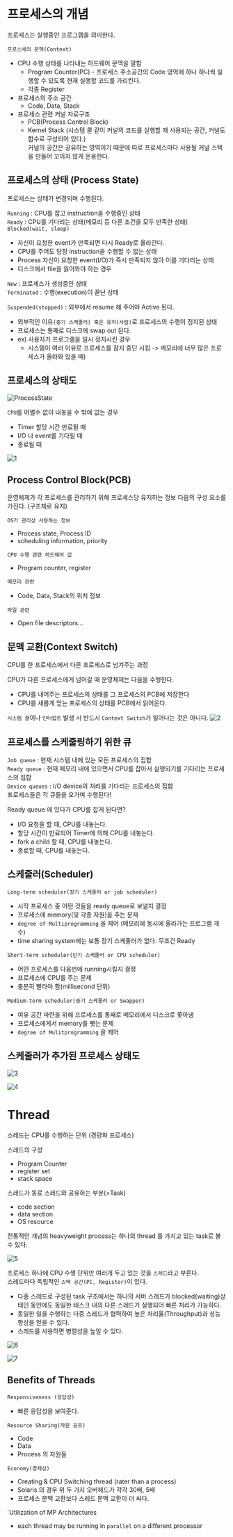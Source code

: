 # 프로세스의 개념
프로세스는 실행중인 프로그램을 의미한다.

`프로스세의 문맥(Context)`
- CPU 수행 상태를 나타내는 하드웨어 문맥을 말함
  * Program Counter(PC) - 프로세스 주소공간의 Code 영역에 하나 하나씩 실행할 수 있도록 현재 실행할 코드를 가리킨다.
  * 각종 Register
- 프로세스의 주소 공간
  * Code, Data, Stack
- 프로세스 관련 커널 자료구조
  * PCB(Process Control Block)
  * Kernel Stack (시스템 콜 같이 커널의 코드를 실행할 때 사용되는 공간, 커널도 함수로 구성되어 있다.) <br>
    커널의 공간은 공유하는 영역이기 때문에 따로 프로세스마다 사용될 커널 스택을 만들어 꼬이지 않게 운용한다.
    
## 프로세스의 상태 (Process State)
프로세스는 상태가 변경되며 수행된다.

`Running` : CPU를 잡고 instruction을 수행중인 상태 <br>
`Ready` : CPU를 기다리는 상태(메모리 등 다른 조건을 모두 만족한 상태) <br>
`Blocked(wait, sleep)`
- 자신이 요청한 event가 만족되면 다시 Ready로 올라간다.
- CPU를 주어도 당장 instruction을 수행할 수 없는 상태
- Process 자신이 요청한 event(I/O)가 즉시 만족되지 않아 이를 기다리는 상태
- 디스크에서 file을 읽어와야 하는 경우

`New` : 프로세스가 생성중인 상태 <br>
`Terminated` : 수행(execution)이 끝난 상태

`Suspended(stopped)` : 외부에서 resume 해 주어야 Active 된다.
- 외부적인 이유`(중기 스케줄러) 혹은 유저(사람)`로 프로세스의 수행이 정지된 상태
- 프로세스는 통째로 디스크에 swap out 된다.
- ex) 사용자가 프로그램을 일시 정지시킨 경우
  * 시스템이 여러 이유로 프로세스를 잠지 중단 시킴 -> 메모리에 너무 많은 프로세스가 올라와 있을 때)

## 프로세스의 상태도
![ProcessState](https://user-images.githubusercontent.com/31722512/158030454-a4c1c26e-1cfc-4a7e-911d-f44be7b94d6a.PNG)

`CPU`를 어쩔수 없이 내놓을 수 밖에 없는 경우
- Timer 할당 시간 만료될 때
- I/O 나 event를 기다릴 때
- 종료될 때

![1](https://user-images.githubusercontent.com/31722512/158030630-22f4b8f3-c999-4f50-9d6c-b8a493a36147.png)

## Process Control Block(PCB)
운영체제가 각 프로세스를 관리하기 위해 프로세스당 유지하는 정보
다음의 구성 요소를 가진다. (구조체로 유지)

`OS가 관리상 사용하는 정보`
- Process state, Process ID
- scheduling information, priority

`CPU 수행 관련 하드웨어 값`
- Program counter, register

`메모리 관련`
- Code, Data, Stack의 위치 정보

`파일 관련`
- Open file descriptors...

## 문맥 교환(Context Switch)
CPU를 한 프로세스에서 다른 프로세스로 넘겨주는 과정

CPU가 다른 프로세스에게 넘어갈 때 운영체제는 다음을 수행한다.
- CPU를 내어주는 프로세스의 상태를 그 프로세스의 PCB에 저장한다
- CPU를 새롭게 얻는 프로세스의 상태를 PCB에서 읽어온다.

`시스템 콜`이나 `인터럽트` 발생 시 반드시 `Context Switch`가 일어나는 것은 아니다.
![2](https://user-images.githubusercontent.com/31722512/158030938-03cb1fad-e2a7-4ba8-9ac3-80af3654654b.png)

## 프로세스를 스케줄링하기 위한 큐
`Job queue` : 현재 시스템 내에 있는 모든 프로세스의 집합 <br>
`Ready queue` : 현재 메모리 내에 있으면서 CPU를 잡아서 실행되기를 기다리는 프로세스의 집합 <br>
`Device queues` : I/O device의 처리를 기다리는 프로세스의 집합 <br>
프로세스들은 각 큐들을 오가며 수행된다!

Ready queue 에 있다가 CPU를 잡게 된다면?
- I/O 요청을 할 때, CPU를 내놓는다.
- 할당 시간이 만료되어 Timer에 의해 CPU를 내놓는다.
- fork a child 할 때, CPU를 내놓는다.
- 종료할 때, CPU를 내놓는다.

## 스케줄러(Scheduler)
`Long-term scheduler(장기 스케줄러 or job scheduler)`
- 시작 프로세스 중 어떤 것들을 ready queue로 보낼지 결정
- 프로세스에 memory(및 각종 자원)을 주는 문제
- `degree of Multiprogramming` 을 제어 (메모리에 동시에 올라가는 프로그램 개수)
- time sharing system에는 보통 장기 스케줄러가 없다. 무조건 Ready


`Short-term scheduler(단기 스케줄러 or CPU scheduler)`
- 어떤 프로세스를 다음번에 running시킬지 결정
- 프로세스에 CPU를 주는 문제
- 충분히 빨라야 함(millisecond 단위)

`Medium-term scheduler(중기 스케줄러 or Swapper)`
- 여유 공간 마련을 위해 프로세스를 통째로 메모리에서 디스크로 쫓아냄
- 프로세스에게서 memory를 뺏는 문제
- `degree of Mulitprogramming` 을 제어

## 스케줄러가 추가된 프로세스 상태도
![3](https://user-images.githubusercontent.com/31722512/158031490-716dbd96-f950-4ffc-885e-53c5de79e52f.png)

![4](https://user-images.githubusercontent.com/31722512/158031565-411ddc48-7e97-4f0a-963c-6bec7271887e.png)

# Thread
스레드는 CPU를 수행하는 단위 (경량화 프로세스)

스레드의 구성
- Program Counter
- register set
- stack space

스레드가 동료 스레드와 공유하는 부분(=Task)
- code section
- data section
- OS resource

전통적인 개념의 heavyweight process는 하나의 thread 를 가지고 있는 task로 볼 수 있다. <br>

![5](https://user-images.githubusercontent.com/31722512/158055551-0283cb9d-2f9f-4152-8d21-579729e0d87e.png)

프로세스 하나에 CPU 수행 단위만 여러개 두고 있는 것을 `스레드`라고 부른다. <br>
스레드마다 독립적인 `스택 공간(PC, Register)`이 있다.

- 다중 스레드로 구성된 task 구조에서는 하나의 서버 스레드가 blocked(waiting)상태인 동안에도 동일한 태스크 내의 다른 스레드가 실행되어 빠른 처리가 가능하다.
- 동일한 일을 수행하는 다중 스레드가 협력하여 높은 처리율(Throughput)과 성능 향상을 얻을 수 있다.
- 스레드를 사용하면 병렬성을 높일 수 있다.

![6](https://user-images.githubusercontent.com/31722512/158055936-7e5ac089-b712-452d-815b-cbd798855f5e.png)

![7](https://user-images.githubusercontent.com/31722512/158055973-4982d242-4949-412f-81c4-b3b7bdd76552.png)

## Benefits of Threads
`Responsiveness (응답성)`
- 빠른 응답성을 보여준다.

`Resource Sharing(자원 공유)`
- Code
- Data
- Process 의 자원들

`Economy(경제성)`
- Creating & CPU Switching thread (rater than a process)
- Solaris 의 경우 위 두 가지 오버헤드가 각각 30배, 5배
- 프로세스 문맥 교환보다 스레드 문맥 교환이 더 싸다.

`Utilization of MP Architectures
- each thread may be running in `parallel` on a different processor
